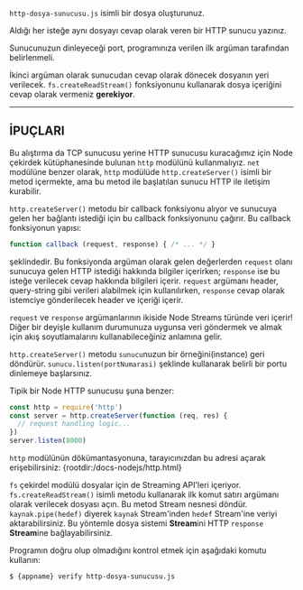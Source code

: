 `http-dosya-sunucusu.js` isimli bir dosya oluşturunuz.

Aldığı her isteğe aynı dosyayı cevap olarak veren bir HTTP sunucu yazınız.

Sunucunuzun dinleyeceği port, programınıza verilen ilk argüman tarafından belirlenmeli.

İkinci argüman olarak sunucudan cevap olarak dönecek dosyanın yeri verilecek. `fs.createReadStream()` fonksiyonunu kullanarak dosya içeriğini cevap olarak vermeniz **gerekiyor**.

----------------------------------------------------------------------
## İPUÇLARI

Bu alıştırma da TCP sunucusu yerine HTTP sunucusu kuracağımız için Node çekirdek kütüphanesinde bulunan `http` modülünü kullanmalıyız. `net` modülüne benzer olarak, `http` modülüde `http.createServer()` isimli bir metod içermekte, ama bu metod ile başlatılan sunucu HTTP ile iletişim kurabilir.

`http.createServer()` metodu bir callback fonksiyonu alıyor ve sunucuya gelen her bağlantı istediği için bu callback fonksiyonunu çağırır. Bu callback fonksiyonun yapısı:

```js
function callback (request, response) { /* ... */ }
```

şeklindedir. Bu fonksiyonda argüman olarak gelen değerlerden `request` olanı sunucuya gelen HTTP istediği hakkında bilgiler içerirken; `response` ise bu isteğe verilecek cevap hakkında bilgileri içerir. `request` argümanı header, query-string gibi verileri alabilmek için kullanılırken, `response` cevap olarak istemciye gönderilecek header ve içeriği içerir.

`request` ve `response` argümanlarının ikiside Node Streams türünde veri içerir! Diğer bir deyişle kullanım durumunuza uygunsa veri göndermek ve almak için akış soyutlamalarını kullanabileceğiniz anlamına gelir.

`http.createServer()` metodu `sunucu`nuzun bir örneğini(instance) geri döndürür. `sunucu.listen(portNumarasi)` şeklinde kullanarak belirli bir portu dinlemeye başlarsınız.

Tipik bir Node HTTP sunucusu şuna benzer:

```js
const http = require('http')
const server = http.createServer(function (req, res) {
  // request handling logic...
})
server.listen(8000)
```

`http` modülünün dökümantasyonuna, tarayıcınızdan bu adresi açarak erişebilirsiniz:
  {rootdir:/docs-nodejs/http.html}

`fs` çekirdel modülü dosyalar için de Streaming API'leri içeriyor. `fs.createReadStream()` isimli metodu kullanarak ilk komut satırı argümanı olarak verilecek dosyası açın. Bu metod Stream nesnesi döndür. `kaynak.pipe(hedef)` diyerek `kaynak` Stream'inden `hedef` Stream'ine veriyi aktarabilirsiniz. Bu yöntemle dosya sistemi **Stream**ini HTTP `response` **Stream**ine bağlayabilirsiniz.

Programın doğru olup olmadığını kontrol etmek için aşağıdaki komutu kullanın:

```sh
$ {appname} verify http-dosya-sunucusu.js
```

